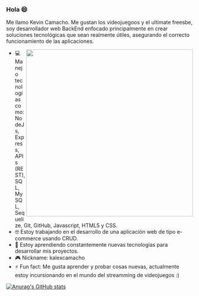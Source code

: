 ### Hola 😄

Me llamo Kevin Camacho. Me gustan los videojuegoos y el ultimate freesbe, soy desarrollador web BackEnd enfocado principalmente en crear soluciones tecnológicas que sean realmente útiles, asegurando el correcto funcionamiento de las aplicaciones. 

<img src="https://user-images.githubusercontent.com/97989061/164719491-d844a091-c763-4dc8-b220-f7256989adeb.png" align="right" width=450px></img>

- 💻 Manejo tecnologías como: NodeJs, Express, APIs (REST), SQL, MySQL, Sequelize, Git, GitHub, Javascript, HTML5 y CSS.
- 🤓 Estoy trabajando en el desarrollo de una aplicación web de tipo e-commerce usando CRUD.
- 🧠 Estoy aprendiendo constantemente nuevas tecnologías para desarrollar mis proyectos.
- 🎮 Nickname: kalexcamacho 
- ⚡ Fun fact: Me gusta aprender y probar cosas nuevas, actualmente estoy incursionando en el mundo del streamming de videojuegos :) 

[![Anurag's GitHub stats](https://github-readme-stats.vercel.app/api?username=kalexcamacho&hide=stars&show_icons=true&theme=tokyonight&border_radius=10px&hide_border=true)](https://github.com/anuraghazra/github-readme-stats)
